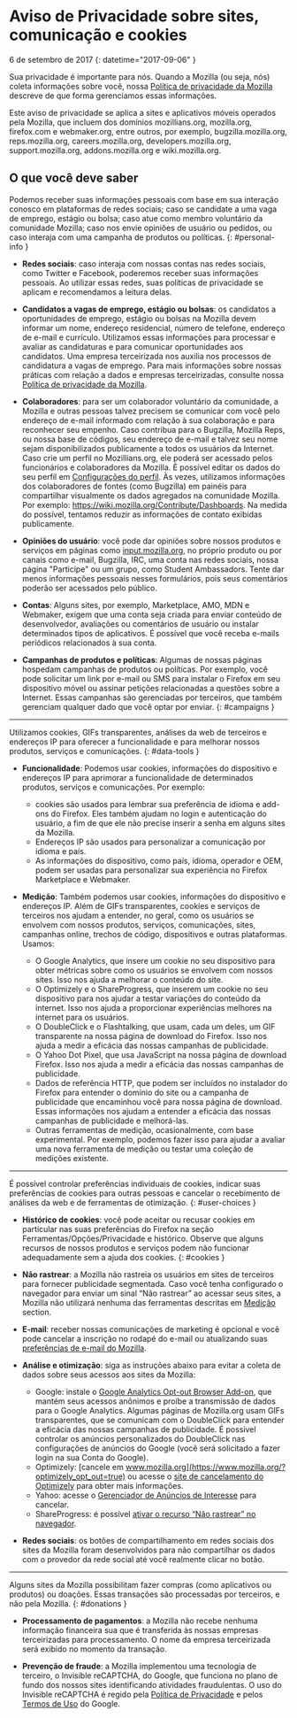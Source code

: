 # Aviso de Privacidade sobre sites, comunicação e cookies

6 de setembro de 2017
{: datetime="2017-09-06" }

Sua privacidade é importante para nós. Quando a Mozilla (ou seja, nós) coleta informações sobre você, nossa [Política de privacidade da Mozilla](https://www.mozilla.org/privacy/) descreve de que forma gerenciamos essas informações.

Este aviso de privacidade se aplica a sites e aplicativos móveis operados pela Mozilla, que incluem dos domínios mozillians.org, mozilla.org, firefox.com e webmaker.org, entre outros, por exemplo, bugzilla.mozilla.org, reps.mozilla.org, careers.mozilla.org, developers.mozilla.org, support.mozilla.org, addons.mozilla.org e wiki.mozilla.org.

## O que você deve saber

Podemos receber suas informações pessoais com base em sua interação conosco em plataformas de redes sociais; caso se candidate a uma vaga de emprego, estágio ou bolsa; caso atue como membro voluntário da comunidade Mozilla; caso nos envie opiniões de usuário ou pedidos, ou caso interaja com uma campanha de produtos ou políticas.
{: #personal-info }

* **Redes sociais**: caso interaja com nossas contas nas redes sociais, como Twitter e Facebook, poderemos receber suas informações pessoais. Ao utilizar essas redes, suas políticas de privacidade se aplicam e recomendamos a leitura delas.

* **Candidatos a vagas de emprego, estágio ou bolsas**: os candidatos a oportunidades de emprego, estágio ou bolsas na Mozilla devem informar um nome, endereço residencial, número de telefone, endereço de e-mail e currículo. Utilizamos essas informações para processar e avaliar as candidaturas e para comunicar oportunidades aos candidatos. Uma empresa terceirizada nos auxilia nos processos de candidatura a vagas de emprego. Para mais informações sobre nossas práticas com relação a dados e empresas terceirizadas, consulte nossa [Política de privacidade da Mozilla](https://www.mozilla.org/privacy/).

* **Colaboradores**: para ser um colaborador voluntário da comunidade, a Mozilla e outras pessoas talvez precisem se comunicar com você pelo endereço de e-mail informado com relação à sua colaboração e para reconhecer seu empenho. Caso contribua para o Bugzilla, Mozilla Reps, ou nossa base de códigos, seu endereço de e-mail e talvez seu nome sejam disponibilizados publicamente a todos os usuários da Internet. Caso crie um perfil no Mozillians.org, ele poderá ser acessado pelos funcionários e colaboradores da Mozilla. É possível editar os dados do seu perfil em [Configurações do perfil](https://mozillians.org/user/edit). Às vezes, utilizamos informações dos colaboradores de fontes (como Bugzilla) em painéis para compartilhar visualmente os dados agregados na comunidade Mozilla. Por exemplo: <https://wiki.mozilla.org/Contribute/Dashboards>. Na medida do possível, tentamos reduzir as informações de contato exibidas publicamente.

* **Opiniões do usuário**:  você pode dar opiniões sobre nossos produtos e serviços em páginas como [input.mozilla.org](https://input.mozilla.org/), no próprio produto ou por canais como e-mail, Bugzilla, IRC, uma conta nas redes sociais, nossa página "Participe" ou um grupo, como Student Ambassadors. Tente dar menos informações pessoais nesses formulários, pois seus comentários poderão ser acessados pelo público.

* **Contas**: Alguns sites, por exemplo, Marketplace, AMO, MDN e Webmaker, exigem que uma conta seja criada para enviar conteúdo de desenvolvedor, avaliações ou comentários de usuário ou instalar determinados tipos de aplicativos.  É possível que você receba e-mails periódicos relacionados à sua conta.

* **Campanhas de produtos e políticas**:  Algumas de nossas páginas hospedam campanhas de produtos ou políticas. Por exemplo, você pode solicitar um link por e-mail ou SMS para instalar o Firefox em seu dispositivo móvel ou assinar petições relacionadas a questões sobre a Internet. Essas campanhas são gerenciadas por terceiros, que também gerenciam qualquer dado que você optar por enviar.
{: #campaigns } 

---------------------------------------

Utilizamos cookies, GIFs transparentes, análises da web de terceiros e endereços IP para oferecer a funcionalidade e para melhorar nossos produtos, serviços e comunicações. 
{: #data-tools }

* **Funcionalidade**: Podemos usar cookies, informações do dispositivo e endereços IP para aprimorar a funcionalidade de determinados produtos, serviços e comunicações. Por exemplo:
    * cookies são usados para lembrar sua preferência de idioma e add-ons do Firefox. Eles também ajudam no login e autenticação do usuário, a fim de que ele não precise inserir a senha em alguns sites da Mozilla.  
    * Endereços IP são usados para personalizar a comunicação por idioma e país.  
    * As informações do dispositivo, como país, idioma, operador e OEM, podem ser usadas para personalizar sua experiência no Firefox Marketplace e Webmaker.

* **Medição**: Também podemos usar cookies, informações do dispositivo e endereços IP. Além de GIFs transparentes, cookies e serviços de terceiros nos ajudam a entender, no geral, como os usuários se envolvem com nossos produtos, serviços, comunicações, sites, campanhas online, trechos de código, dispositivos e outras plataformas. Usamos:
    * O Google Analytics, que insere um cookie no seu dispositivo para obter métricas sobre como os usuários se envolvem com nossos sites. Isso nos ajuda a melhorar o conteúdo do site.  
    * O Optimizely e o ShareProgress, que inserem um cookie no seu dispositivo para nos ajudar a testar variações do conteúdo da internet. Isso nos ajuda a proporcionar experiências melhores na internet para os usuários.
    * O DoubleClick e o Flashtalking, que usam, cada um deles, um GIF transparente na nossa página de download do Firefox. Isso nos ajuda a medir a eficácia das nossas campanhas de publicidade.
    * O Yahoo Dot Pixel, que usa JavaScript na nossa página de download Firefox. Isso nos ajuda a medir a eficácia das nossas campanhas de publicidade. 
    * Dados de referência HTTP, que podem ser incluídos no instalador do Firefox para entender o domínio do site ou a campanha de publicidade que encaminhou você para nossa página de download. Essas informações nos ajudam a entender a eficácia das nossas campanhas de publicidade e melhorá-las.
    * Outras ferramentas de medição, ocasionalmente, com base experimental. Por exemplo, podemos fazer isso para ajudar a avaliar uma nova ferramenta de medição ou testar uma coleção de medições existente.

---------------------------------------

É possível controlar preferências individuais de cookies, indicar suas preferências de cookies para outras pessoas e cancelar o recebimento de análises da web e de ferramentas de otimização. 
{: #user-choices }

* **Histórico de cookies**: você pode aceitar ou recusar cookies em particular nas suas preferências do Firefox na seção Ferramentas/Opções/Privacidade e histórico. Observe que alguns recursos de nossos produtos e serviços podem não funcionar adequadamente sem a ajuda dos cookies.
{: #cookies }

* **Não rastrear**: a Mozilla não rastreia os usuários em sites de terceiros para fornecer publicidade segmentada. Caso você tenha configurado o navegador para enviar um sinal “Não rastrear” ao acessar seus sites, a Mozilla não utilizará nenhuma das ferramentas descritas em [Medição](#data-tools) section.

* **E-mail**: receber nossas comunicações de marketing é opcional e você pode cancelar a inscrição no rodapé do e-mail ou atualizando suas [preferências de e-mail do Mozilla](https://www.mozilla.org/newsletter/recovery/).

* **Análise e otimização**: siga as instruções abaixo para evitar a coleta de dados sobre seus acessos aos sites da Mozilla:
    *  Google: instale o [Google Analytics Opt-out Browser Add-on](https://tools.google.com/dlpage/gaoptout), que mantém seus acessos anônimos e proíbe a transmissão de dados para o Google Analytics. Algumas páginas de Mozilla.org usam GIFs transparentes, que se comunicam com o DoubleClick para entender a eficácia das nossas campanhas de publicidade. É possível controlar os anúncios personalizados do DoubleClick nas configurações de anúncios do Google (você será solicitado a fazer login na sua Conta do Google).
    *  Optimizely: [cancele em www.mozilla.org](https://www.mozilla.org/?optimizely_opt_out=true) ou acesse o [site de cancelamento do Optimizely](https://www.optimizely.com/opt_out) para obter mais informações.
    *  Yahoo: acesse o [Gerenciador de Anúncios de Interesse](https://aim.yahoo.com/aim/us/en/optout/) para cancelar.
    *  ShareProgress: é possível [ativar o recurso “Não rastrear” no navegador](https://support.mozilla.org/kb/how-do-i-turn-do-not-track-feature).

* **Redes sociais**: os botões de compartilhamento em redes sociais dos sites da Mozilla foram desenvolvidos para não compartilhar os dados com o provedor da rede social até você realmente clicar no botão.

---------------------------------------

Alguns sites da Mozilla possibilitam fazer compras (como aplicativos ou produtos) ou doações. Essas transações são processadas por terceiros, e não pela Mozilla. 
{: #donations }

* **Processamento de pagamentos**:   a Mozilla não recebe nenhuma informação financeira sua que é transferida às nossas empresas terceirizadas para processamento. O nome da empresa terceirizada será exibido no momento da transação.

* **Prevenção de fraude**: a Mozilla implementou uma tecnologia de terceiro, o Invisible reCAPTCHA, do Google, que funciona no plano de fundo dos nossos sites identificando atividades fraudulentas. O uso do Invisible reCAPTCHA é regido pela [Política de Privacidade](https://www.google.com/intl/en/policies/privacy/) e pelos [Termos de Uso](https://www.google.com/intl/en/policies/terms/) do Google.
